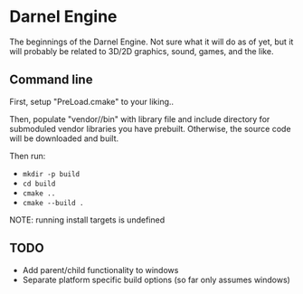 # Darnel Engine

The beginnings of the Darnel Engine. Not sure what it will do as of yet, but it will probably be related to 3D/2D graphics, sound, games, and the like.


## Command line

First, setup "PreLoad.cmake" to your liking..

Then, populate "vendor/<lib>/bin" with library file and include directory for submoduled vendor libraries you have prebuilt. Otherwise, the source code will be downloaded and built.

Then run:
- `mkdir -p build`
- `cd build`
- `cmake ..`
- `cmake --build .`

NOTE: running install targets is undefined

## TODO
- Add parent/child functionality to windows
- Separate platform specific build options (so far only assumes windows)
